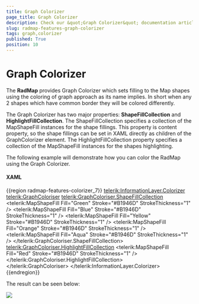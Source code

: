 ```yaml
---
title: Graph Colorizer
page_title: Graph Colorizer
description: Check our &quot;Graph Colorizer&quot; documentation article for the RadMap WPF control.
slug: radmap-features-graph-colorizer
tags: graph,colorizer
published: True
position: 10
---
```


# Graph Colorizer

The __RadMap__ provides Graph Colorizer which sets filling to the Map shapes using the coloring of graph approach as its name implies. In short when any 2 shapes which have common border they will be colored differently.

The Graph Colorizer has two major properties: __ShapeFillCollection__ and __HighlightFillCollection__. The ShapeFillCollection specifies a collection of the MapShapeFill instances for the shape fillings. This property is content property, so the shape fillings can be set in XAML directly as children of the GraphColorizer element. The HighlightFillCollection property specifies a collection of the MapShapeFill instances for the shapes highlighting.

The following example will demonstrate how you can color the RadMap using the Graph Colorizer. 

#### __XAML__
{{region radmap-features-colorizer_7}}
	<telerik:InformationLayer.Colorizer>
		<telerik:GraphColoriser>
			<telerik:GraphColoriser.ShapeFillCollection>
				<telerik:MapShapeFill Fill="Green" Stroke="#B1946D" StrokeThickness="1" />
				<telerik:MapShapeFill Fill="Blue" Stroke="#B1946D" StrokeThickness="1" />
				<telerik:MapShapeFill Fill="Yellow" Stroke="#B1946D" StrokeThickness="1" />
				<telerik:MapShapeFill Fill="Orange" Stroke="#B1946D" StrokeThickness="1" />
				<telerik:MapShapeFill Fill="Aqua" Stroke="#B1946D" StrokeThickness="1" />
			</telerik:GraphColoriser.ShapeFillCollection>
			<telerik:GraphColoriser.HighlightFillCollection>
				<telerik:MapShapeFill Fill="Red" Stroke="#B1946D" StrokeThickness="1" />
			</telerik:GraphColoriser.HighlightFillCollection>            
		</telerik:GraphColoriser>
	</telerik:InformationLayer.Colorizer>
{{endregion}}

The result can be seen below:

![](images/RadMap_Features_GraphColorizer.PNG)